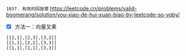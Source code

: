 
`1037. 有效的回旋镖` https://leetcode.cn/problems/valid-boomerang/solution/you-xiao-de-hui-xuan-biao-by-leetcode-so-yqby/
- [x] 方法一：向量叉乘

```
[[1,1],[2,3],[3,2]]
[[1,1],[2,2],[3,3]]
[[1,1],[1,1],[3,3]]
```
